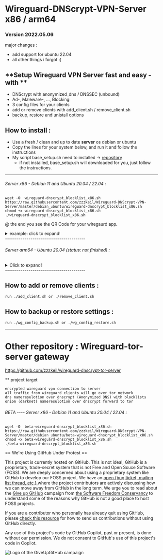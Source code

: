# Wireguard-DNScrypt-VPN-Server  x86 / arm64

### Version 2022.05.06
major changes : 
 - add support for ubuntu 22.04
 - all other things i forgot :)

## **Setup Wireguard VPN Server fast and easy  - with ** 
* DNScrypt with anonymized_dns / DNSSEC (unbound)
* Ad-, Maleware-, ..., Blocking
* 3 config files  for your clients
* add or remove clients with add_client.sh / remove_client.sh 
* backup, restore and unistall options

## How to install :  
* Use a fresh / clean and  up to date  **server** os   debian or ubuntu
* Copy the lines for your system below, and run it and follow the instructions  
* My script base_setup.sh need to installed -> [repository](https://github.com/zzzkeil/base_setups)  
   * if not installed, base_setup.sh will downloaded for you, just follow the instructions.  

----------------------------------------

###### Server x86 - Debian 11 and Ubuntu 20.04 / 22.04 :
```
wget -O  wireguard-dnscrypt_blocklist_x86.sh https://raw.githubusercontent.com/zzzkeil/Wireguard-DNScrypt-VPN-Server/master/debian_ubuntu/wireguard-dnscrypt_blocklist_x86.sh
chmod +x wireguard-dnscrypt_blocklist_x86.sh
./wireguard-dnscrypt_blocklist_x86.sh
```


@ the end you see the QR Code for your wiregaurd app.
<details>
  <summary>example: click to expand!</summary>

[![example](https://wp.zeroaim.de/img/wgexsqr.png)](https://github.com/zzzkeil/Wireguard-DNScrypt-VPN-Server)
</details>
-----------------------------------------





###### Server arm64 - Ubuntu 20.04 (status: not finished) :
<details>
  <summary>Click to expand!</summary>
  
```
(testing on a pi 4 on my home network)

is currently in maintenance - comming back in a few days - 

```
 </details>
-----------------------------------------

## How to add or remove clients :
```
run ./add_client.sh or ./remove_client.sh
```


## How to backup or restore settings :
```
run ./wg_config_backup.sh or ./wg_config_restore.sh
```
-----------------------------------------


# Other repository : Wireguard-tor-server gateway

https://github.com/zzzkeil/wireguard-dnscrypt-tor-server 

** project target

    encrypted wireguard vpn connection to server
    all traffic from wireguard clients will go over tor network
    dns nameresulotion over dnscrypt (Anonymized DNS) with blocklists
    onion (darknet) nameresulotion over dnscrypt forward to tor


###### BETA ----  Server x86 - Debian 11 and Ubuntu 20.04 / 22.04  :
```
wget -O  beta-wireguard-dnscrypt_blocklist_x86.sh https://raw.githubusercontent.com/zzzkeil/Wireguard-DNScrypt-VPN-Server/master/debian_ubuntu/beta-wireguard-dnscrypt_blocklist_x86.sh
chmod +x beta-wireguard-dnscrypt_blocklist_x86.sh
./beta-wireguard-dnscrypt_blocklist_x86.sh
```



== We're Using GitHub Under Protest ==

This project is currently hosted on GitHub.  This is not ideal; GitHub is a
proprietary, trade-secret system that is not Free and Open Souce Software
(FOSS).  We are deeply concerned about using a proprietary system like GitHub
to develop our FOSS project.  We have an
[open {bug ticket, mailing list thread, etc.} ](INSERT_LINK) where the
project contributors are actively discussing how we can move away from GitHub
in the long term.  We urge you to read about the
[Give up GitHub](https://GiveUpGitHub.org) campaign from
[the Software Freedom Conservancy](https://sfconservancy.org) to understand
some of the reasons why GitHub is not a good place to host FOSS projects.

If you are a contributor who personally has already quit using GitHub, please
[check this resource](INSERT_LINK) for how to send us contributions without
using GitHub directly.

Any use of this project's code by GitHub Copilot, past or present, is done
without our permission.  We do not consent to GitHub's use of this project's
code in Copilot.

![Logo of the GiveUpGitHub campaign](https://sfconservancy.org/img/GiveUpGitHub.png)
